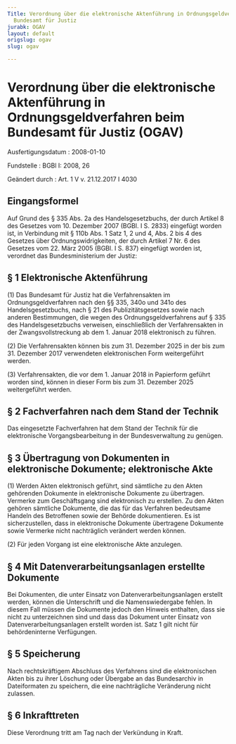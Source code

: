 ```yaml
---
Title: Verordnung über die elektronische Aktenführung in Ordnungsgeldverfahren beim
  Bundesamt für Justiz
jurabk: OGAV
layout: default
origslug: ogav
slug: ogav

---
```


# Verordnung über die elektronische Aktenführung in Ordnungsgeldverfahren beim Bundesamt für Justiz (OGAV)

Ausfertigungsdatum
:   2008-01-10

Fundstelle
:   BGBl I: 2008, 26

Geändert durch
:   Art. 1 V v. 21.12.2017 I 4030


## Eingangsformel

Auf Grund des § 335 Abs. 2a des Handelsgesetzbuchs, der durch Artikel
8 des Gesetzes vom 10. Dezember 2007 (BGBl. I S. 2833) eingefügt
worden ist, in Verbindung mit § 110b Abs. 1 Satz 1, 2 und 4, Abs. 2
bis 4 des Gesetzes über Ordnungswidrigkeiten, der durch Artikel 7 Nr.
6 des Gesetzes vom 22. März 2005 (BGBl. I S. 837) eingefügt worden
ist, verordnet das Bundesministerium der Justiz:


## § 1 Elektronische Aktenführung

(1) Das Bundesamt für Justiz hat die Verfahrensakten im
Ordnungsgeldverfahren nach den §§ 335, 340o und 341o des
Handelsgesetzbuchs, nach § 21 des Publizitätsgesetzes sowie nach
anderen Bestimmungen, die wegen des Ordnungsgeldverfahrens auf § 335
des Handelsgesetzbuchs verweisen, einschließlich der Verfahrensakten
in der Zwangsvollstreckung ab dem 1. Januar 2018 elektronisch zu
führen.

(2) Die Verfahrensakten können bis zum 31. Dezember 2025 in der bis
zum 31. Dezember 2017 verwendeten elektronischen Form weitergeführt
werden.

(3) Verfahrensakten, die vor dem 1. Januar 2018 in Papierform geführt
worden sind, können in dieser Form bis zum 31. Dezember 2025
weitergeführt werden.


## § 2 Fachverfahren nach dem Stand der Technik

Das eingesetzte Fachverfahren hat dem Stand der Technik für die
elektronische Vorgangsbearbeitung in der Bundesverwaltung zu genügen.


## § 3 Übertragung von Dokumenten in elektronische Dokumente; elektronische Akte

(1) Werden Akten elektronisch geführt, sind sämtliche zu den Akten
gehörenden Dokumente in elektronische Dokumente zu übertragen.
Vermerke zum Geschäftsgang sind elektronisch zu erstellen. Zu den
Akten gehören sämtliche Dokumente, die das für das Verfahren
bedeutsame Handeln des Betroffenen sowie der Behörde dokumentieren. Es
ist sicherzustellen, dass in elektronische Dokumente übertragene
Dokumente sowie Vermerke nicht nachträglich verändert werden können.

(2) Für jeden Vorgang ist eine elektronische Akte anzulegen.


## § 4 Mit Datenverarbeitungsanlagen erstellte Dokumente

Bei Dokumenten, die unter Einsatz von Datenverarbeitungsanlagen
erstellt werden, können die Unterschrift und die Namenswiedergabe
fehlen. In diesem Fall müssen die Dokumente jedoch den Hinweis
enthalten, dass sie nicht zu unterzeichnen sind und dass das Dokument
unter Einsatz von Datenverarbeitungsanlagen erstellt worden ist. Satz
1 gilt nicht für behördeninterne Verfügungen.


## § 5 Speicherung

Nach rechtskräftigem Abschluss des Verfahrens sind die elektronischen
Akten bis zu ihrer Löschung oder Übergabe an das Bundesarchiv in
Dateiformaten zu speichern, die eine nachträgliche Veränderung nicht
zulassen.


## § 6 Inkrafttreten

Diese Verordnung tritt am Tag nach der Verkündung in Kraft.

